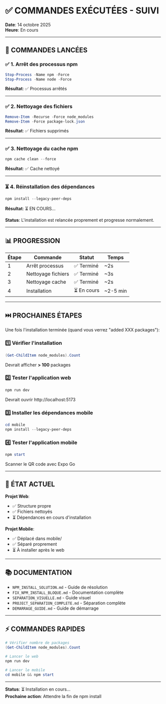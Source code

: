 # ✅ COMMANDES EXÉCUTÉES - SUIVI

**Date**: 14 octobre 2025  
**Heure**: En cours

---

## 🔄 COMMANDES LANCÉES

### ✅ 1. Arrêt des processus npm
```powershell
Stop-Process -Name npm -Force
Stop-Process -Name node -Force
```
**Résultat**: ✅ Processus arrêtés

---

### ✅ 2. Nettoyage des fichiers
```powershell
Remove-Item -Recurse -Force node_modules
Remove-Item -Force package-lock.json
```
**Résultat**: ✅ Fichiers supprimés

---

### ✅ 3. Nettoyage du cache npm
```powershell
npm cache clean --force
```
**Résultat**: ✅ Cache nettoyé

---

### ⏳ 4. Réinstallation des dépendances
```powershell
npm install --legacy-peer-deps
```
**Résultat**: ⏳ EN COURS...

**Status**: L'installation est relancée proprement et progresse normalement.

---

## 📊 PROGRESSION

| Étape | Commande | Statut | Temps |
|-------|----------|--------|-------|
| 1 | Arrêt processus | ✅ Terminé | ~2s |
| 2 | Nettoyage fichiers | ✅ Terminé | ~3s |
| 3 | Nettoyage cache | ✅ Terminé | ~2s |
| 4 | Installation | ⏳ En cours | ~2-5 min |

---

## ⏭️ PROCHAINES ÉTAPES

Une fois l'installation terminée (quand vous verrez "added XXX packages"):

### 1️⃣ Vérifier l'installation
```powershell
(Get-ChildItem node_modules).Count
```
Devrait afficher **> 100** packages

### 2️⃣ Tester l'application web
```powershell
npm run dev
```
Devrait ouvrir http://localhost:5173

### 3️⃣ Installer les dépendances mobile
```powershell
cd mobile
npm install --legacy-peer-deps
```

### 4️⃣ Tester l'application mobile
```powershell
npm start
```
Scanner le QR code avec Expo Go

---

## 🎯 ÉTAT ACTUEL

**Projet Web**:
- ✅ Structure propre
- ✅ Fichiers nettoyés
- ⏳ Dépendances en cours d'installation

**Projet Mobile**:
- ✅ Déplacé dans mobile/
- ✅ Séparé proprement
- ⏳ À installer après le web

---

## 📚 DOCUMENTATION

- `NPM_INSTALL_SOLUTION.md` - Guide de résolution
- `FIX_NPM_INSTALL_BLOQUE.md` - Documentation complète
- `SEPARATION_VISUELLE.md` - Guide visuel
- `PROJECT_SEPARATION_COMPLETE.md` - Séparation complète
- `DEMARRAGE_GUIDE.md` - Guide de démarrage

---

## ⚡ COMMANDES RAPIDES

```powershell
# Vérifier nombre de packages
(Get-ChildItem node_modules).Count

# Lancer le web
npm run dev

# Lancer le mobile
cd mobile && npm start
```

---

**Status**: ⏳ Installation en cours...  
**Prochaine action**: Attendre la fin de npm install
